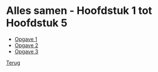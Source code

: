 # Alles samen - Hoofdstuk 1 tot Hoofdstuk 5

- [Opgave 1](/Index/Oefeningen-PP/Hdstk1-5/Opgave1.md)
- [Opgave 2](/Index/Oefeningen-PP/Hdstk1-5/Opgave2.md)
- [Opgave 3](/Index/Oefeningen-PP/Hdstk1-5/Opgave3.md)

[Terug](/Index/vakken/Programming-principles.md)